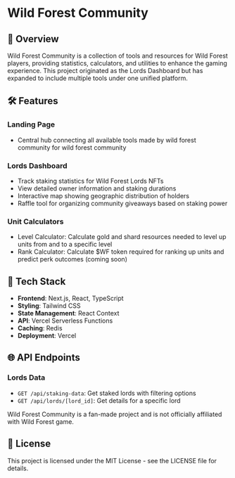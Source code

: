 # Wild Forest Community

## 🌲 Overview

Wild Forest Community is a collection of tools and resources for Wild Forest players, providing statistics, calculators, and utilities to enhance the gaming experience. This project originated as the Lords Dashboard but has expanded to include multiple tools under one unified platform.

## 🛠️ Features

### Landing Page
- Central hub connecting all available tools made by wild forest community for wild forest community

### Lords Dashboard
- Track staking statistics for Wild Forest Lords NFTs
- View detailed owner information and staking durations
- Interactive map showing geographic distribution of holders 
- Raffle tool for organizing community giveaways based on staking power

### Unit Calculators
- Level Calculator: Calculate gold and shard resources needed to level up units from and to a specific level
- Rank Calculator: Calculate $WF token required for ranking up units and predict perk outcomes (coming soon)

## 🔧 Tech Stack

- **Frontend**: Next.js, React, TypeScript
- **Styling**: Tailwind CSS
- **State Management**: React Context
- **API**: Vercel Serverless Functions
- **Caching**: Redis
- **Deployment**: Vercel

## 🌐 API Endpoints

### Lords Data
- `GET /api/staking-data`: Get staked lords with filtering options
- `GET /api/lords/[lord_id]`: Get details for a specific lord

Wild Forest Community is a fan-made project and is not officially affiliated with Wild Forest game.

## 📄 License

This project is licensed under the MIT License - see the LICENSE file for details.